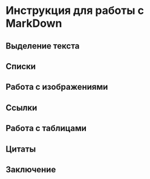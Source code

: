 # Инструкция для работы с MarkDown

## Выделение текста



## Списки


## Работа с изображениями



## Ссылки

## Работа с таблицами

## Цитаты

## Заключение